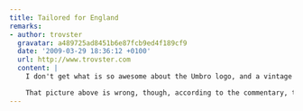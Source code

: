 ```yaml
---
title: Tailored for England
remarks:
- author: trovster
  gravatar: a489725ad8451b6e87fcb9ed4f189cf9
  date: '2009-03-29 18:36:12 +0100'
  url: http://www.trovster.com
  content: |
    I don't get what is so awesome about the Umbro logo, and a vintage England logo... it's just you designers love your white-space isn't it. I'm not sure I like the collar, but the rest is 'fine' -- not amazing, but not bad.

    That picture above is wrong, though, according to the commentary, the new kit had special permission from FIFA to not have numbers on the shorts and the front of the tops -- although this maybe have just been for the friendly...
---
```

